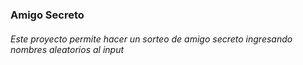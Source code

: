 <h3> Amigo Secreto</h3>
<h6>Este proyecto permite hacer un sorteo de amigo secreto ingresando nombres aleatorios al input</h6>

